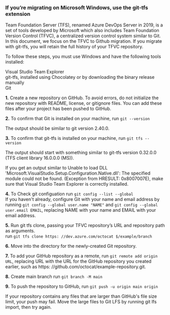 ### If you’re migrating on Microsoft Windows, use the git-tfs extension ###

Team Foundation Server (TFS), renamed Azure DevOps Server in 2019, is a set of tools developed by Microsoft which also includes Team Foundation Version Control (TFVC), a centralized version control system similar to Git.
In this document, we focus on the TFVC to Github migration.
If you migrate with git-tfs, you will retain the full history of your TFVC repository.

To follow these steps, you must use Windows and have the following tools installed:

Visual Studio Team Explorer <br>
git-tfs, installed using Chocolatey or by downloading the binary release manually <br>
Git

**1.** Create a new repository on GitHub. To avoid errors, do not initialize the new repository with README, license, or gitignore files. You can add these files after your project has been pushed to GitHub. 

**2.** To confirm that Git is installed on your machine, run ```git --version```

The output should be similar to git version 2.40.0.

**3.** To confirm that git-tfs is installed on your machine, run ```git tfs --version```

The output should start with something similar to git-tfs version 0.32.0.0 (TFS client library 16.0.0.0 (MS)).

If you get an output similar to Unable to load DLL 'Microsoft.VisualStudio.Setup.Configuration.Native.dll': The specified module could not be found. (Exception from HRESULT: 0x8007007E), make sure that Visual Studio Team Explorer is correctly installed.

**4.** To Check git configuation run ```git config --list --global```<br> If you haven't already, configure Git with your name and email address by running ```git config --global user.name "NAME"``` and ```git config --global user.email EMAIL```, replacing NAME with your name and EMAIL with your email address.

**5.** Run git tfs clone, passing your TFVC repository’s URL and repository path as arguments. <br> run ``` git tfs clone https: //dev.azure.com/octocat $/example/branch ```

**6.** Move into the directory for the newly-created Git repository.

**7.** To add your GitHub repository as a remote, run ```git remote add origin URL```, replacing URL with the URL for the GitHub repository you created earlier, such as https: //github.com/octocat/example-repository.git.
   
**8.** Create main branch run  ```git branch -M main```

**9.** To push the repository to GitHub, run ```git push -u origin main origin ```

If your repository contains any files that are larger than GitHub's file size limit, your push may fail. Move the large files to Git LFS by running git lfs import, then try again.

